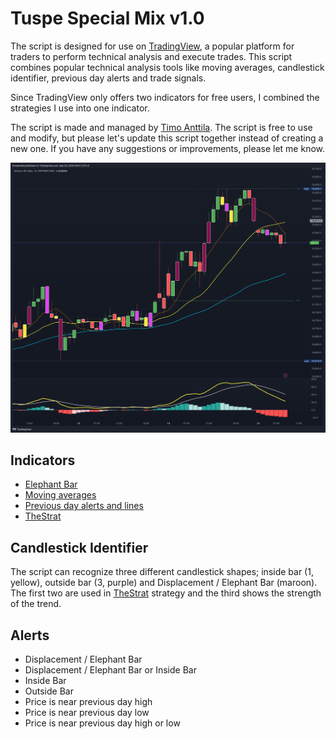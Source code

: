 # Tuspe Special Mix v1.0

The script is designed for use on [TradingView](https://www.tradingview.com/), a popular platform for traders to perform technical analysis and execute trades. This script combines popular technical analysis tools like moving averages, candlestick identifier, previous day alerts and trade signals.

Since TradingView only offers two indicators for free users, I combined the strategies I use into one indicator.

The script is made and managed by [Timo Anttila](https://timoanttila.com/). The script is free to use and modify, but please let's update this script together instead of creating a new one. If you have any suggestions or improvements, please let me know.

![Moving Averages, previous daily high/low, and Inside Bars on TradingView](assets/GER40_20240920.png)

## Indicators

- [Elephant Bar](./ElephantBar.pine)
- [Moving averages](./MovingAverages/)
- [Previous day alerts and lines](./PreviousDay/)
- [TheStrat](./TheStrat/)

## Candlestick Identifier

The script can recognize three different candlestick shapes; inside bar (1, yellow), outside bar (3, purple) and Displacement / Elephant Bar (maroon). The first two are used in [TheStrat](./TheStrat/) strategy and the third shows the strength of the trend.

## Alerts

- Displacement / Elephant Bar
- Displacement / Elephant Bar or Inside Bar
- Inside Bar
- Outside Bar
- Price is near previous day high
- Price is near previous day low
- Price is near previous day high or low